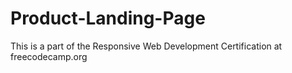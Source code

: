 # Product-Landing-Page
 This is a part of the Responsive Web Development Certification at freecodecamp.org
